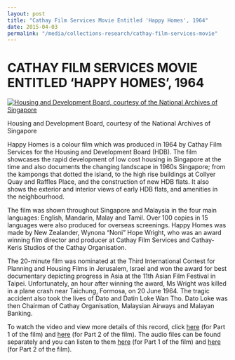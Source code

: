 ```yaml
---
layout: post
title: "Cathay Film Services Movie Entitled 'Happy Homes', 1964"
date: 2015-04-03
permalink: "/media/collections-research/cathay-film-services-movie"
---
```


# CATHAY FILM SERVICES MOVIE ENTITLED ‘HAPPY HOMES’, 1964

[![Housing and Development Board, courtesy of the National Archives of Singapore](http://www.nas.gov.sg/blogs/archivistpick/wp-content/uploads/2015/04/2015-04-03-L.jpg)](http://www.nas.gov.sg/blogs/archivistpick/wp-content/uploads/2015/04/2015-04-03-L.jpg)

Housing and Development Board, courtesy of the National Archives of Singapore

Happy Homes is a colour film which was produced in 1964 by Cathay Film Services for the Housing and Development Board (HDB). The film showcases the rapid development of low cost housing in Singapore at the time and also documents the changing landscape in 1960s Singapore; from the kampongs that dotted the island, to the high rise buildings at Collyer Quay and Raffles Place, and the construction of new HDB flats. It also shows the exterior and interior views of early HDB flats, and amenities in the neighbourhood.

The film was shown throughout Singapore and Malaysia in the four main languages: English, Mandarin, Malay and Tamil. Over 100 copies in 15 languages were also produced for overseas screenings. Happy Homes was made by New Zealander, Wynona “Noni” Hope Wright, who was an award winning film director and producer at Cathay Film Services and Cathay-Keris Studios of the Cathay Organisation.

The 20-minute film was nominated at the Third International Contest for Planning and Housing Films in Jerusalem, Israel and won the award for best documentary depicting progress in Asia at the 11th Asian Film Festival in Taipei. Unfortunately, an hour after winning the award, Ms Wright was killed in a plane crash near Taichung, Formosa, on 20 June 1964. The tragic accident also took the lives of Dato and Datin Loke Wan Tho. Dato Loke was then Chairman of Cathay Organisation, Malaysian Airways and Malayan Banking.

To watch the video and view more details of this record, click [here](http://www.nas.gov.sg/archivesonline/audiovisual_records/record-details/2e79b24f-43b7-11e4-859c-0050568939ad) (for Part 1 of the film) and [here](http://www.nas.gov.sg/archivesonline/audiovisual_records/record-details/e4e25ab0-43b7-11e4-859c-0050568939ad) (for Part 2 of the film). The audio files can be found separately and you can listen to them [here](http://www.nas.gov.sg/archivesonline/audiovisual_records/record-details/90c0d31f-43b9-11e4-859c-0050568939ad) (for Part 1 of the film) and [here](http://www.nas.gov.sg/archivesonline/audiovisual_records/record-details/0a0b15c7-43ba-11e4-859c-0050568939ad) (for Part 2 of the film).